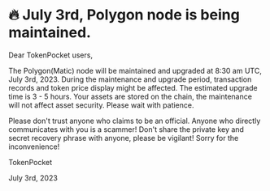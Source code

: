 # 🔥 July 3rd, Polygon node is being maintained.

Dear TokenPocket users,

The Polygon(Matic) node will be maintained and upgraded at 8:30 am UTC, July 3rd, 2023. During the maintenance and upgrade period, transaction records and token price display might be affected. The estimated upgrade time is 3 - 5 hours. Your assets are stored on the chain, the maintenance will not affect asset security. Please wait with patience.

Please don't trust anyone who claims to be an official. Anyone who directly communicates with you is a scammer! Don't share the private key and secret recovery phrase with anyone, please be vigilant! Sorry for the inconvenience!

TokenPocket&#x20;

July 3rd, 2023
